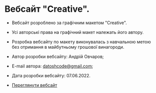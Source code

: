 # Вебсайт "Creative".
- Вебсайт розроблено за графічним макетом "Creative".
- Усі авторські права на графічний макет належать його автору.
- Розробка вебсайту по макету виконувалась з навчальною метою без
отримання в майбутньому грошової винагороди. 

- Автор розробки вебсайту: Андрій Овчаров;
- E-mail автора: datoshcode@gmail.com;
- Дата розробки вебсайту: 07.06.2022.
- [Переглянути вебсайт](https://datoshcode.github.io/presentation_creative/)
